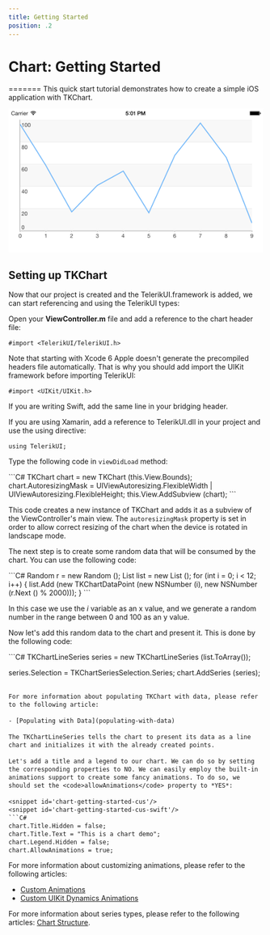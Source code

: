 ```yaml
---
title: Getting Started
position: .2
---
```


# Chart: Getting Started

=======
This quick start tutorial demonstrates how to create a simple iOS application with TKChart.

<img src="../images/chart-overview002.png"/>

## Setting up TKChart

Now that our project is created and the TelerikUI.framework is added, we can start referencing and using the TelerikUI types:

Open your **ViewController.m** file and add a reference to the chart header file:

    #import <TelerikUI/TelerikUI.h>

Note that starting with Xcode 6 Apple doesn't generate the precompiled headers file automatically. That is why you should add import the UIKit framework before importing TelerikUI:

    #import <UIKit/UIKit.h>

If you are writing Swift, add the same line in your bridging header.

If you are using Xamarin, add a reference to TelerikUI.dll in your project and use the using directive:

    using TelerikUI;

Type the following code in <code>viewDidLoad</code> method:

<snippet id='chart-getting-started'/>
<snippet id='chart-getting-started-swift'/>
```C#
TKChart chart = new TKChart (this.View.Bounds);
chart.AutoresizingMask = UIViewAutoresizing.FlexibleWidth | UIViewAutoresizing.FlexibleHeight;
this.View.AddSubview (chart);
```

This code creates a new instance of TKChart and adds it as a subview of the ViewController's main view. The <code>autoresizingMask</code> property is set in order to allow correct resizing of the chart when the device is rotated in landscape mode.

The next step is to create some random data that will be consumed by the chart. You can use the following code:

<snippet id='chart-getting-started-data'/>
<snippet id='chart-getting-started-data-swift'/>
```C#
Random r = new Random ();
List<TKChartDataPoint> list = new List<TKChartDataPoint> ();
for (int i = 0; i < 12; i++) {
    list.Add (new TKChartDataPoint (new NSNumber (i), new NSNumber (r.Next () % 2000)));
}
```

In this case we use the *i* variable as an x value, and we generate a random number in the range between 0 and 100 as an y value.

Now let's add this random data to the chart and present it. This is done by the following code:

<snippet id='chart-getting-started-series'/>
<snippet id='chart-getting-started-series-swift'/>
```C#
TKChartLineSeries series = new TKChartLineSeries (list.ToArray());

series.Selection = TKChartSeriesSelection.Series;
chart.AddSeries (series);
```

For more information about populating TKChart with data, please refer to the following article:

- [Populating with Data](populating-with-data)

The TKChartLineSeries tells the chart to present its data as a line chart and initializes it with the already created points.

Let's add a title and a legend to our chart. We can do so by setting the corresponding properties to NO. We can easily employ the built-in animations support to create some fancy animations. To do so, we should set the <code>allowAnimations</code> property to *YES*:

<snippet id='chart-getting-started-cus'/>
<snippet id='chart-getting-started-cus-swift'/>
```C#
chart.Title.Hidden = false;
chart.Title.Text = "This is a chart demo";
chart.Legend.Hidden = false;
chart.AllowAnimations = true;
```

For more information about customizing animations, please refer to the following articles:

- [Custom Animations](animations/custom)
- [Custom UIKit Dynamics Animations](animations/custom-uikit-dynamics)

For more information about series types, please refer to the following articles: [Chart Structure](structure).